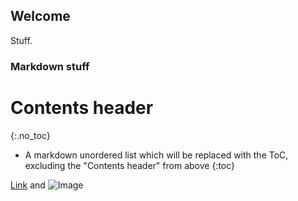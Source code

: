 ## Welcome

Stuff.

### Markdown stuff

# Contents header
{:.no_toc}

* A markdown unordered list which will be replaced with the ToC, excluding the "Contents header" from above
{:toc}


[Link](url) and ![Image](src)


